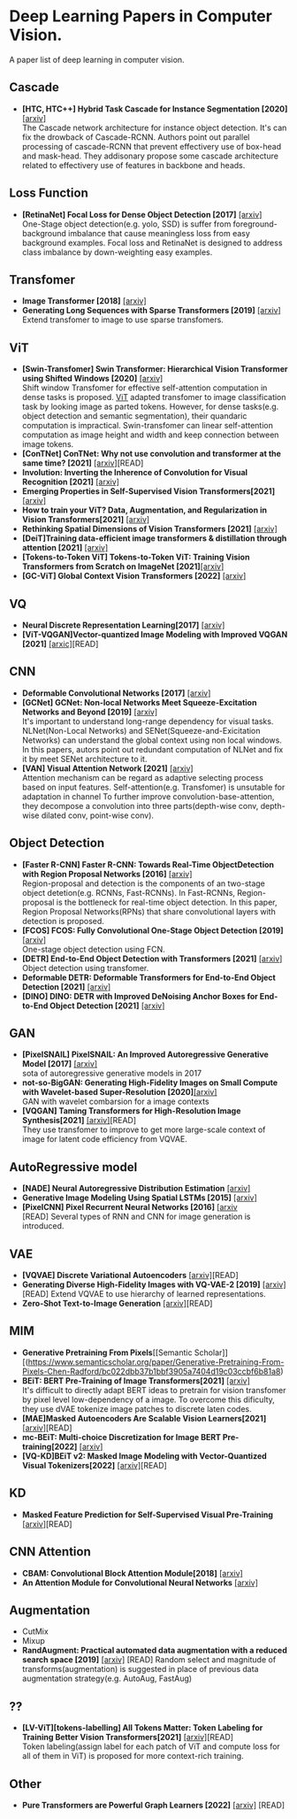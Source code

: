 # Deep Learning Papers in Computer Vision.
A paper list of deep learning in computer vision.

## Cascade
- **[HTC, HTC++] Hybrid Task Cascade for Instance Segmentation [2020]** [[arxiv]](https://arxiv.org/abs/1901.07518)<br>
The Cascade network architecture for instance object detection. It's can fix the drowback of Cascade-RCNN. 
Authors point out parallel processing of cascade-RCNN that prevent effectivery use of box-head and mask-head. They addisonary propose some cascade architecture related to effectivery use of features in backbone and heads.<br>  

## Loss Function
- **[RetinaNet] Focal Loss for Dense Object Detection [2017]** [[arxiv]](https://arxiv.org/abs/1708.02002)<br>
One-Stage object detection(e.g. yolo, SSD) is suffer from foreground-background imbalance that cause meaningless loss from  easy background examples. Focal loss and RetinaNet is designed to address class imbalance by down-weighting easy examples.<br>  

## Transfomer
- **Image Transformer [2018]** [[arxiv]](https://arxiv.org/abs/1802.05751)<br>
- **Generating Long Sequences with Sparse Transformers [2019]** [[arxiv]](https://arxiv.org/abs/1904.10509)<br>
Extend transfomer to image to use sparse transfomers.

## ViT
- **[Swin-Transfomer] Swin Transformer: Hierarchical Vision Transformer using Shifted Windows [2020]** [[arxiv]](https://arxiv.org/abs/2103.14030)<br>
Shift window Transfomer for effective self-attention computation in dense tasks is proposed. [ViT](https://arxiv.org/abs/2010.11929) adapted transfomer to image classification task by looking image as parted tokens. However, for dense tasks(e.g. object detection and semantic segmentation), their quandaric computation is impractical. Swin-transfomer can linear self-attention computation as image height and width and keep connection between image tokens.<br>  
- **[ConTNet] ConTNet: Why not use convolution and transformer at the same time? [2021]** [[arxiv]](https://arxiv.org/abs/2104.13497)[READ]<br>
- **Involution: Inverting the Inherence of Convolution for Visual Recognition [2021]** [[arxiv]](https://arxiv.org/abs/2103.06255)<br>
- **Emerging Properties in Self-Supervised Vision Transformers[2021]** [[arxiv]](https://arxiv.org/abs/2104.14294)<br>
- **How to train your ViT? Data, Augmentation, and Regularization in Vision Transformers[2021]** [[arxiv]](https://arxiv.org/abs/2106.10270)<br>
- **Rethinking Spatial Dimensions of Vision Transformers [2021]** [[arxiv]](https://arxiv.org/abs/2103.16302)<br>
- **[DeiT]Training data-efficient image transformers & distillation through attention [2021]** [[arxiv]](https://arxiv.org/abs/2103.16302)<br>
- **[Tokens-to-Token ViT] Tokens-to-Token ViT: Training Vision Transformers from Scratch on ImageNet [2021]**[[arxiv]](https://arxiv.org/abs/2101.11986v1)
- **[GC-ViT] Global Context Vision Transformers [2022]** [[arxiv]](https://arxiv.org/abs/2206.09959v1)

## VQ
- **Neural Discrete Representation Learning[2017]** [[arxiv]](https://arxiv.org/abs/1711.00937)<br>
- **[ViT-VQGAN]Vector-quantized Image Modeling with Improved VQGAN [2021]** [[arxic]](https://arxiv.org/abs/2110.04627)[READ]<br>

## CNN
- **Deformable Convolutional Networks [2017]** [[arxiv]](https://arxiv.org/abs/1703.06211)<br>  
- **[GCNet] GCNet: Non-local Networks Meet Squeeze-Excitation Networks and Beyond [2019]** [[arxiv]](https://arxiv.org/abs/1904.11492)<br>
It's important to understand long-range dependency for visual tasks. NLNet(Non-Local Networks) and SENet(Squeeze-and-Exicitation Networks) can understand the global context using non local windows. In this papers, autors point out redundant computation of NLNet and fix it by meet SENet architecture to it.<br>  
- **[VAN] Visual Attention Network [2021]** [[arxiv]](https://arxiv.org/abs/2202.09741)<br>
Attention mechanism can be regard as adaptive selecting process based on input features. Self-attention(e.g. Transfomer) is unsutable for adaptation in channel To further improve convolution-base-attention, they decompose a convolution into three parts(depth-wise conv, depth-wise dilated conv, point-wise conv).<br>   

## Object Detection
- **[Faster R-CNN] Faster R-CNN: Towards Real-Time ObjectDetection with Region Proposal Networks [2016]** [[arxiv]](https://arxiv.org/abs/1506.01497)<br>
Region-proposal and detection is the components of an two-stage object detetion(e.g. RCNNs, Fast-RCNNs). In Fast-RCNNs, Region-proposal is the bottleneck for real-time object detection. In this paper, Region Proposal Networks(RPNs) that share convolutional layers with detection is proposed.<br>  
- **[FCOS] FCOS: Fully Convolutional One-Stage Object Detection [2019]** [[arxiv]](https://arxiv.org/abs/1904.01355)<br>
One-stage object detection using FCN.
- **[DETR] End-to-End Object Detection with Transformers [2021]** [[arxiv]](https://arxiv.org/abs/2005.12872)<br>
Object detection using transfomer.
- **Deformable DETR: Deformable Transformers for End-to-End Object Detection [2021]** [[arxiv]](https://arxiv.org/abs/2010.04159)<br>
- **[DINO] DINO: DETR with Improved DeNoising Anchor Boxes for End-to-End Object Detection [2021]** [[arxiv]](https://arxiv.org/abs/2203.03605v2)<br>

## GAN
- **[PixelSNAIL] PixelSNAIL: An Improved Autoregressive Generative Model [2017]** [[arxiv]](https://arxiv.org/abs/1712.09763)<br>
sota of autoregressive generative models in 2017
- **not-so-BigGAN: Generating High-Fidelity Images on Small Compute with Wavelet-based Super-Resolution [2020]**[[arxiv]](https://arxiv.org/abs/2009.04433)<br>
GAN with wavelet combarsion for a image contexts
- **[VQGAN] Taming Transformers for High-Resolution Image Synthesis[2021]** [[arxiv]](https://arxiv.org/abs/2012.09841v1)[READ]<br>
They use transfomer to improve to get more large-scale context of image for latent code efficiency from VQVAE.

## AutoRegressive model
- **[NADE] Neural Autoregressive Distribution Estimation** [[arxiv]](https://arxiv.org/abs/1605.02226)
- **Generative Image Modeling Using Spatial LSTMs [2015]** [[arxiv]](https://arxiv.org/abs/1506.03478)<br>
- **[PixelCNN] Pixel Recurrent Neural Networks [2016]** [[arxiv](https://arxiv.org/abs/1601.06759)<br>[READ]
Several types of RNN and CNN for image generation is introduced.
## VAE
- **[VQVAE] Discrete Variational Autoencoders** [[arxiv]](https://arxiv.org/abs/1609.02200)[READ]
- **Generating Diverse High-Fidelity Images with VQ-VAE-2 [2019]** [[arxiv]](https://arxiv.org/abs/1906.00446)<br>[READ]
Extend VQVAE to use hierarchy of learned representations. 
- **Zero-Shot Text-to-Image Generation** [[arxiv]](https://arxiv.org/abs/2102.12092)[READ]

## MIM
- **Generative Pretraining From Pixels**[[Semantic Scholar]][(https://www.semanticscholar.org/paper/Generative-Pretraining-From-Pixels-Chen-Radford/bc022dbb37b1bbf3905a7404d19c03ccbf6b81a8)
- **BEiT: BERT Pre-Training of Image Transformers[2021]** [[arxiv]](https://arxiv.org/abs/2106.08254)<br>
It's difficult to directly adapt BERT ideas to pretrain for vision transfomer by pixel level low-dependency of a image. To overcome this dificulty, they use dVAE tokenize image patches to discrete laten codes. 
- **[MAE]Masked Autoencoders Are Scalable Vision Learners[2021]** [[arxiv]](https://arxiv.org/abs/2111.06377)[READ]
- **mc-BEiT: Multi-choice Discretization for Image BERT Pre-training[2022]** [[arxiv]](https://arxiv.org/abs/2203.15371) 
- **[VQ-KD]BEiT v2: Masked Image Modeling with Vector-Quantized Visual Tokenizers[2022]** [[arxiv]](https://arxiv.org/abs/2208.06366)[READ]

## KD
- **Masked Feature Prediction for Self-Supervised Visual Pre-Training** [[arxiv]](https://arxiv.org/abs/2112.09133)[READ]

## CNN Attention 
- **CBAM: Convolutional Block Attention Module[2018]** [[arxiv]](https://arxiv.org/abs/1807.06521)
- **An Attention Module for Convolutional Neural Networks** [[arxiv]](https://arxiv.org/abs/2108.08205)<br>

## Augmentation
- CutMix
- Mixup
- **RandAugment: Practical automated data augmentation with a reduced search space [2019]** [[arxiv]](https://arxiv.org/abs/1909.13719) [READ]
Random select and magnitude of transforms(augmentation) is suggested in place of previous data augmentation strategy(e.g. AutoAug, FastAug)

## ??
- **[LV-ViT][tokens-labelling] All Tokens Matter: Token Labeling for Training Better Vision Transformers[2021]** [[arxiv]](https://arxiv.org/abs/2104.10858)[READ]<br>
Token labeling(assign label for each patch of ViT and compute loss for all of them in ViT) is proposed for more context-rich training. 

## Other
- **Pure Transformers are Powerful Graph Learners [2022]** [[arxiv]](https://arxiv.org/abs/2207.02505) [READ]
